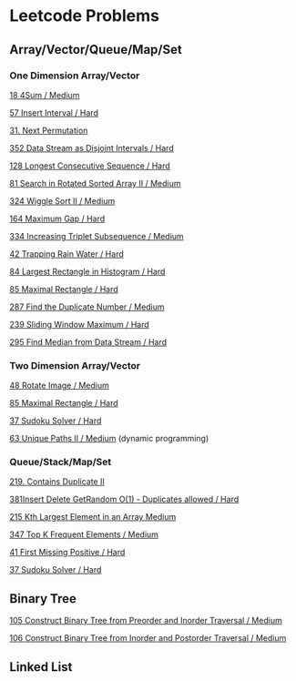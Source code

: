 # Leetcode Problems

## Array/Vector/Queue/Map/Set

### One Dimension Array/Vector

[18 4Sum / Medium](https://github.com/yurui0830/Leetcode/blob/master/18%204Sum/18%204Sum/main.cpp)

[57 Insert Interval / Hard](https://github.com/yurui0830/Leetcode/blob/master/57%20Insert%20Interval/57%20Insert%20Interval/main.cpp)

[31. Next Permutation]()

[352 Data Stream as Disjoint Intervals / Hard](https://github.com/yurui0830/Leetcode/blob/master/352%20Data%20Stream%20as%20Disjoint%20Intervals/352%20Data%20Stream%20as%20Disjoint%20Intervals/main.cpp)

[128 Longest Consecutive Sequence / Hard](https://github.com/yurui0830/Leetcode/blob/master/128%20Longest%20Consecutive%20Sequence/128%20Longest%20Consecutive%20Sequence/main.cpp)

[81 Search in Rotated Sorted Array II / Medium](https://github.com/yurui0830/Leetcode/blob/master/81%20Search%20in%20Rotated%20Sorted%20Array%20II/81%20Search%20in%20Rotated%20Sorted%20Array%20II/main.cpp)

[324 Wiggle Sort II / Medium](https://github.com/yurui0830/Leetcode/blob/master/324%20Wiggle%20Sort%20II/324%20Wiggle%20Sort%20II/main.cpp)

[164 Maximum Gap / Hard](https://github.com/yurui0830/Leetcode/blob/master/164%20Maximum%20Gap/164%20Maximum%20Gap/main.cpp)

[334 Increasing Triplet Subsequence / Medium](https://github.com/yurui0830/Leetcode/blob/master/334%20Increasing%20Triplet%20Subsequence/334%20Increasing%20Triplet%20Subsequence/main.cpp)

[42 Trapping Rain Water / Hard](https://github.com/yurui0830/Leetcode/blob/master/42%20Trapping%20Rain%20Water/42%20Trapping%20Rain%20Water/main.cpp)

[84 Largest Rectangle in Histogram / Hard](https://github.com/yurui0830/Leetcode/blob/master/84%20Largest%20Rectangle%20in%20Histogram/84%20Largest%20Rectangle%20in%20Histogram/main.cpp)

[85 Maximal Rectangle / Hard](https://github.com/yurui0830/Leetcode/blob/master/85%20Maximal%20Rectangle/85%20Maximal%20Rectangle/main.cpp)

[287 Find the Duplicate Number / Medium](https://github.com/yurui0830/Leetcode/blob/master/287%20Find%20the%20Duplicate%20Number/287%20Find%20the%20Duplicate%20Number/main.cpp)

[239 Sliding Window Maximum / Hard](https://github.com/yurui0830/Leetcode/blob/master/239%20Sliding%20Window%20Maximum/239%09Sliding%20Window%20Maximum/main.cpp)

[295 Find Median from Data Stream / Hard](https://github.com/yurui0830/Leetcode/blob/master/295%20Find%20Median%20from%20Data%20Stream/295%20Find%20Median%20from%20Data%20Stream/main.cpp)

### Two Dimension Array/Vector
    
[48 Rotate Image / Medium](https://github.com/yurui0830/Leetcode/blob/master/48%20Rotate%20Image/48%20Rotate%20Image/main.cpp)

[85 Maximal Rectangle / Hard](https://github.com/yurui0830/Leetcode/blob/master/85%20Maximal%20Rectangle/85%20Maximal%20Rectangle/main.cpp)

[37 Sudoku Solver / Hard](https://github.com/yurui0830/Leetcode/blob/master/37.%20Sudoku%20Solver%2037%20Sudoku%20Solver/37.%20Sudoku%20Solver%2037%20Sudoku%20Solver/main.cpp)

[63 Unique Paths II / Medium](https://github.com/yurui0830/Leetcode/blob/master/63%20Unique%20Paths%20II/63%20Unique%20Paths%20II/main.cpp) (dynamic programming)

### Queue/Stack/Map/Set

[219. Contains Duplicate II]()

[381Insert Delete GetRandom O(1) - Duplicates allowed / Hard]()

[215 Kth Largest Element in an Array Medium](https://github.com/yurui0830/Leetcode/blob/master/215%20Kth%20Largest%20Element%20in%20an%20Array/215%20Kth%20Largest%20Element%20in%20an%20Array/main.cpp)

[347 Top K Frequent Elements / Medium](https://github.com/yurui0830/Leetcode/blob/master/347%20Top%20K%20Frequent%20Elements/347%20Top%20K%20Frequent%20Elements/main.cpp)

[41 First Missing Positive / Hard](https://github.com/yurui0830/Leetcode/blob/master/41%20First%20Missing%20Positive/41%20First%20Missing%20Positive/main.cpp)

[37 Sudoku Solver / Hard](https://github.com/yurui0830/Leetcode/blob/master/37.%20Sudoku%20Solver%2037%20Sudoku%20Solver/37.%20Sudoku%20Solver%2037%20Sudoku%20Solver/main.cpp)

## Binary Tree

[105 Construct Binary Tree from Preorder and Inorder Traversal / Medium](https://github.com/yurui0830/Leetcode/blob/master/105%20Construct%20Binary%20Tree%20from%20Preorder%20and%20Inorder%20Traversal/105%20Construct%20Binary%20Tree%20from%20Preorder%20and%20Inorder%20Traversal/main.cpp)

[106 Construct Binary Tree from Inorder and Postorder Traversal / Medium](https://github.com/yurui0830/Leetcode/blob/master/106%20Construct%20Binary%20Tree%20from%20Inorder%20and%20Postorder%20Traversal/106%20Construct%20Binary%20Tree%20from%20Inorder%20and%20Postorder%20Traversal/main.cpp)

## Linked List
